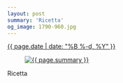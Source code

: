 ```yaml
---
layout: post
summary: 'Ricetta'
og_image: 1790-960.jpg
---
```


<div class="post">
 <time>
  <a href="/1790">
   {{ page.date | date: "%B %-d, %Y" }}
  </a>
 </time>
 <a href="/1790">
  <figure data-taken="7/14/2023">
   <img alt="{{ page.summary }}" sizes="(min-width: 700px) 50vw, calc(100vw - 2rem)" src="{{ site.assets_url }}/1790-480.jpg" srcset="{{ site.assets_url }}/1790-240.jpg 240w, {{ site.assets_url }}/1790-480.jpg 480w, {{ site.assets_url }}/1790-720.jpg 720w, {{ site.assets_url }}/1790-960.jpg 960w"/>
  </figure>
 </a>
 <span>
  Ricetta
 </span>
</div>
